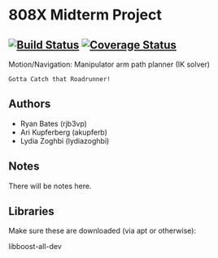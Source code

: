 # 808X Midterm Project
[![Build Status](https://travis-ci.org/akupferb/ARLpathplanner.svg?branch=master)](https://travis-ci.org/akupferb/ARLpathplanner)
[![Coverage Status](https://coveralls.io/repos/github/akupferb/ARLpathplanner/badge.svg?branch=master)](https://coveralls.io/github/akupferb/ARLpathplanner?branch=master)
---
Motion/Navigation: Manipulator arm path planner (IK solver)
```
Gotta Catch that Roadrunner!
```

## Authors

* Ryan Bates (rjb3vp)
* Ari Kupferberg (akupferb)
* Lydia Zoghbi (lydiazoghbi)

## Notes

There will be notes here.

## Libraries

Make sure these are downloaded (via apt or otherwise):

libboost-all-dev

